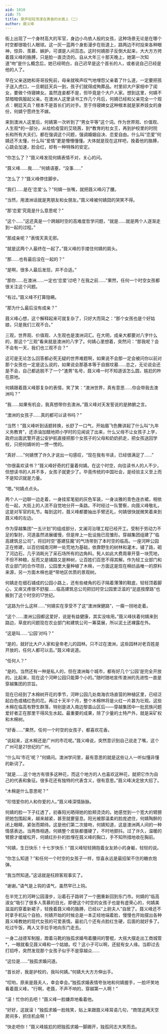 ```yaml
---
aid: 1010
zid: 75
title: 歌声轻轻荡漾在黄昏的水面上（二）
author: 聂义峰
---
```


街上出现了一个身材高大的军官，身边小鸟依人般的女孩，这种场景无论是在哪个时空都很吸引人眼球。这一灰一蓝两个身影漫步在街道上，路两边不时投来各种眼神，惊异、羡慕、嫉妒，可谓是人间百态。这时何婧胆子反倒大起来，大大方方挎着聂义峰的胳膊，只是脸一直烫烫的。自从大年三十那天晚上，她第一次知道“吻”是什么概念后，她已经明白，自己迟早是这个首长的人，或者说自己已经是他的人了。

早在父亲送她和哥哥投髡前，母亲就唉声叹气地埋怨父亲着了什么道，一定要把孩子送入虎口，一旦朝廷天兵一到，孩子们就得成殉葬品。村里祁大户家相中了闺女，要做个侍寝婢女。虽然连妾都不是，但毕竟是个大户人家。想到这里，何婧不禁暗暗佩服起父亲。在澳洲人这里读书工作几个月后，何婧已经和父亲完全一个观点：朝廷天兵？根本不是首长们的对手。至于侍寝婢女这种根本就是家养妓女的身份，何婧宁愿终生不嫁。

来到澳洲人这里后，何婧第一次听到了“男女平等”这个词。作为世界观、价值观、人生观\*的一部分，从给检疫营的艾晓茜，到\*教育的杜女王，再到护校里的时院长和所有大夫们，都在强调这个问题，强调婚姻自决、恋爱自由。什么叫“恋爱”何婧还不太懂，什么叫“爱情”更是懵懵懂懂。大体就是现在这样吧，挽着他的胳膊，心跳会加速，脸会红，却有一种特殊的安定。

“你怎么了？”聂义峰发现何婧表情不对，关心的问。

“聂义峰……我……”何婧语塞，“没事……”

“怎么了？”聂义峰停住脚步。

“我们……是在‘恋爱’么？”何婧一张嘴，就把聂义峰闪了腰。

“当然，用澳洲话就是男朋友和女朋友。”聂义峰被何婧囧的哭笑不得。

“那‘恋爱’究竟是什么意思呢？”

“这个……”这还真是一个跨越时空的高难度哲学问题，“就是……就是两个人逐渐走到一起的过程。”

“那成亲呢？”表情天真无邪。

“就是这两个人最终在一起了。”聂义峰的手搂住何婧的肩头。

“那……也有最后没在一起的？”

“是啊，很多人最后发现，并不合适。”

“那你……在澳洲……一定也‘恋爱’过吧？在我之前……”果然，任何一个时空女孩都很关注这个问题。

“有过。”聂义峰不打算隐瞒。

“那为什么最后没有成亲？”

聂义峰心想，这个解释起来可就复杂了，只好大而简之：“那个女孩也是个好姑娘，只是我们三观不合。”

三观，世界观、价值观、人生观也是澳洲词汇。在大明，成亲大都要对八字什么的，那这个“三观”看来就是澳洲的八字了。何婧心里想着，突然问：“那我呢？会不会有一天，我们也三观不合？”

这可是无论怎么回答都必死无疑的世界难题啊，如果说不会那一定会被问你以前对那个女孩也一定是这么说的，如果说会那基本等于自掘坟墓……总之，无论说会还是不会，自己都逃脱不了一个“渣男”名号，聂义峰一时不知道该怎么圆，尴尬的杵在原地。

何婧跟着聂义峰那复杂的表情，笑了笑：“澳洲世界，真有意思……你会带我去澳洲吗？”

“我……如果有机会，我真想带你去澳洲。”聂义峰对天发誓说的是肺腑之言。

“澳洲的女孩子……真的都可以读书吗？”

“当然！”聂义峰听到话题转换，长舒了一口气，开始眉飞色舞讲起了什么叫“九年义务教育”，还添油加醋地把小学时的见闻说了出来，什么父母不让女孩子上学，政府出面武警开道公安护航直接把那个女孩子的父母和奶奶抓走，把女孩送回学校，只把何婧听的一愣一愣的。

“真好……”何婧愣了许久才说出一句感叹，“现在我有书读，已经很满足了……”

“你很喜欢读书？”聂义峰好奇的打量着何婧。在这个时空，向往读书人的人不少，但想读书的人并不多，女孩子就更少了。毕竟传统的中国社会，是经验主义至上而不是知识就是力量。

“嗯。”何婧点点头。

两个人一边聊一边走着，一身挂浆笔挺的灰色军装，一身淡雅的青色连衣裙，相依在一起，大街上的人流不自觉地分开一条路。不时经过一队警察，向聂义峰敬礼，这是对军官的礼节。每到这时，聂义峰都要抽出手臂还礼，何婧很快就微笑着来到聂义峰的左边。

作为穿越集团“一五计划”的组成部分，文澜河治理工程已经开工。受制于劳动力不足的掣肘，河道虽然进展缓慢，但是岸上一批设施已现雏形。穿越集团组建了“临高建筑总公司”，将旧时空“基建狂魔”的气场带到了本时空的临高。一座河畔公园正在修建，以百仞城南河畔一处荒地为基础，依靠野生的树林和灌木，铺了路，砌了河边石，几乎消耗光了采石场所有的边角料。髡人如此大费周章开垦一块荒地，不但不种粮，反而又是铺路又是种树，让百姓们百思不得其解。作为轻工业部门和农业部门的合作项目，公园里大量种植了木棉，一方面这是现在棉纺品唯一的原料来源，另一方面木棉也是\*带地区优质的景观树。

何婧走在细石铺成的公园小路上，还有些棱角的石子隔着薄薄的鞋底，轻轻顶着脚心，又痒又疼很不舒服……临高建筑总公司把旧时空公园里泛滥的“足底按摩路”也搬到了这个时空的17世纪。

“这路为什么这样……”何婧实在享受不了这“澳洲保健路”，一瘸一拐地走着。

“这个……澳洲公园都这爱好，说是有益健康，其实没啥用。”聂义峰扶着何婧来到路边，草皮的问题现在农业部门和建筑公司一筹莫展，所以泥土还裸露在外。

“这是叫……‘公园’对吗？”

“是的，就好比大户人家和皇帝老儿的园林。只不过在澳洲，这些园林对老百姓是开放的，任何人都可以去。”聂义峰说道。

“任何人？”

“是的。当然还有一种是私人的，但在澳洲每个城市，都有好几个‘公园’是完全开放的。比起来，现在这个河畔公园只能算个小的。”随时随地宣传澳洲的先进性一直是穿越集团的宗旨。

现在已经到了木棉树开花的季节，河畔公园几处南海农场直营的种植区里，已经泛起白色或橘红色的花。再过十天半个月，整个木棉林将是火红一片甚为壮观。这些木棉在临高有野生群落，特别是进入南边黎苗山区后——穿越集团中一批民族问题爱好者正在那里干得风生水起。最重要的成果，除了少量的土特产外，就是采矿权和木棉树。

“好香……”果然，任何一个时空的女孩子，都喜欢花香。

“说起来，这木棉还是广州的市花呢。”聂义峰说，突然意识到自己说走了嘴，这个广州可是21世纪的广州。

“什么叫‘市花’呢？”何婧问。澳洲学问里，最有意思的就是这些让人一听似懂非懂的新词了。

“就是……这个地方有很多这种花，而这个地方的人也喜欢这种花，就把它作为自己的代表和象征。很多花还有独特的代表含义，很有意思。”聂义峰决定放大招了。

“木棉是什么意思呢？”

“珍惜爱你的人和你爱的人。”聂义峰深情脉脉。

何婧的脸一下子红透了，初春阳光晒得她的脸颊烫烫的。她感觉到一个宽大的臂膀把她包围起来，越来越紧，甚至就要窒息。阳光被那温柔的脸庞遮住，何婧陶醉的闭上眼睛，紧张而期待。这是他们第二次接吻，何婧知道，这是澳洲两人间的一种情感表达。当两唇相遇，何婧整个皮肤都僵硬了，不时地颤抖。过了许久，温暖的臂膀才缓缓松开，何婧红扑扑的脸埋在聂义峰的胸口，手不知所措地收在胸前。

“何婧，生日快乐！十七岁快乐！”聂义峰轻轻拥抱着女友娇小的身躯，轻轻的说。

“你怎么知道？”和任何一个时空的女孩子一样，惊喜永远是最招架不住的糖衣炮弹。

“我当然知道。”这话就是枉顾客观事实了。

“谢谢。”语气是上钩的语气，虽然早已上钩。

在半完工的河畔公园漫步，沿着石子路转了一个圈重新回到东门市。何婧的“临高淑女”吸引了很多人羡慕的目光，即便这个时空的女孩子也是有虚荣心的，何婧美滋滋的穿着新裙子，轻挽着聂义峰的胳膊，已经以“上尉夫人”自居了。聂义峰还不时拿手机玩个自拍，何婧开始的时候总是一本正经地端着脸，慢慢也开始摆出各种聂义峰教她的现代女孩的可爱表情。最初几个还有点脸红生硬，后面的就好多了。吃过午饭，两人又手拉手地向东门走去。

一身二战德军制服，蹬着马靴的独孤求婚甩着腰间的警棍，大摇大摆走出工商城管\*，一眼就看见聂义峰和一个姑娘。哎？这小子可以啊，还挺有女人缘。当即过去打招呼，突然发现那个女孩子似乎不是穿越众……

“这位是……”独孤求婚问道。

“首长好，我是护校的，我叫何婧。”何婧大大方方伸出手。

“哎哟，原来是聂夫人，幸会幸会。”独孤求婚表情夸张地和何婧握手，一脸坏笑地看着聂义峰，“行啊，老聂，不声不响的，穿越第一人啊！”

“滚！忙你的去吧！”聂义峰一脸嫌弃地看着他。

“好好，这就滚！”独孤求婚一脸贱笑，贴上来跟聂义峰耳语几句，“商馆这两天空房间多，抓住机会啊！”

“快走吧你！”聂义峰尴尬的把独孤求婚一脚踢开，独孤同志大笑而去。

